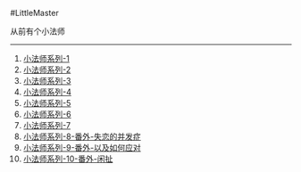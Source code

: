 #LittleMaster

从前有个小法师

---

1. [小法师系列-1](https://github.com/Artwalk/LittleMaster/blob/master/Contents/01.md)
1. [小法师系列-2](https://github.com/Artwalk/LittleMaster/blob/master/Contents/02.md)
1. [小法师系列-3](https://github.com/Artwalk/LittleMaster/blob/master/Contents/03.md)
1. [小法师系列-4](https://github.com/Artwalk/LittleMaster/blob/master/Contents/04.md)
1. [小法师系列-5](https://github.com/Artwalk/LittleMaster/blob/master/Contents/05.md)
1. [小法师系列-6](https://github.com/Artwalk/LittleMaster/blob/master/Contents/06.md)
1. [小法师系列-7](https://github.com/Artwalk/LittleMaster/blob/master/Contents/07.md)
1. [小法师系列-8-番外-失恋的并发症](https://github.com/Artwalk/LittleMaster/blob/master/Contents/08.md)
1. [小法师系列-9-番外-以及如何应对](https://github.com/Artwalk/LittleMaster/blob/master/Contents/09.md)
1. [小法师系列-10-番外-闲扯](https://github.com/Artwalk/LittleMaster/blob/master/Contents/10.md)
